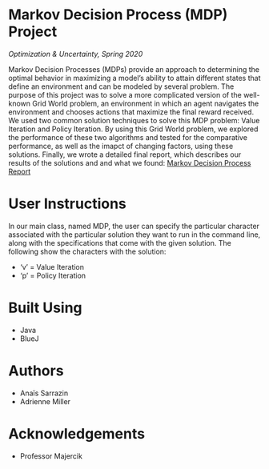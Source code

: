 # Markov Decision Process (MDP) Project 

*Optimization & Uncertainty, Spring 2020*

Markov Decision Processes (MDPs) provide an approach to determining the optimal behavior in maximizing a model’s ability to attain different states that define an environment and can be modeled by several problem. The purpose of this project was to solve a more complicated version of the well-known Grid World problem, an environment in which an agent navigates the environment and chooses actions that maximize the final reward received. We used two common  solution techniques to solve this MDP problem: Value Iteration and Policy Iteration. By using this Grid World problem, we explored the performance of these two algorithms and tested for the comparative performance, as well as the imapct of changing factors, using these solutions. Finally, we wrote a detailed final report, which describes our results of the solutions and and what we found: [Markov Decision Process Report](https://github.com/asarrazin/MDP-/blob/master/MDP_Report.pdf)

# User Instructions

In our main class, named MDP, the user can specify the particular character associated with the particular solution they want to run in the command line, along with the specifications that come with the given solution. The following show the characters with the solution:
* ‘v’ = Value Iteration
* ‘p’ = Policy Iteration

# Built Using

* Java
* BlueJ

# Authors
* Anaïs Sarrazin
* Adrienne Miller

# Acknowledgements
* Professor Majercik 

